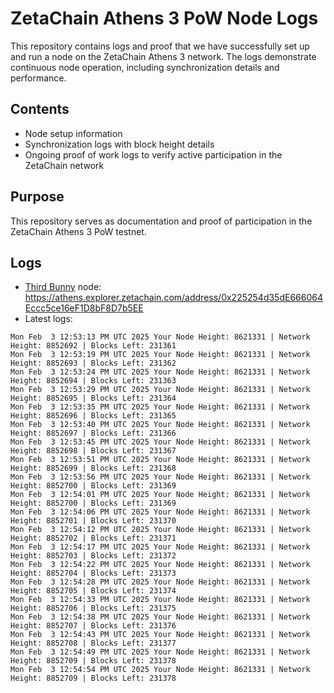 # ZetaChain Athens 3 PoW Node Logs
This repository contains logs and proof that we have successfully set up and run a node on the ZetaChain Athens 3 network. The logs demonstrate continuous node operation, including synchronization details and performance.

## Contents
- Node setup information
- Synchronization logs with block height details
- Ongoing proof of work logs to verify active participation in the ZetaChain network

## Purpose
This repository serves as documentation and proof of participation in the ZetaChain Athens 3 PoW testnet.

## Logs

- [Third Bunny](https://thirdbunny.xyz/) node: https://athens.explorer.zetachain.com/address/0x225254d35dE666064Eccc5ce16eF1D8bF8D7b5EE
- Latest logs:
```
Mon Feb  3 12:53:13 PM UTC 2025 Your Node Height: 8621331 | Network Height: 8852692 | Blocks Left: 231361
Mon Feb  3 12:53:19 PM UTC 2025 Your Node Height: 8621331 | Network Height: 8852693 | Blocks Left: 231362
Mon Feb  3 12:53:24 PM UTC 2025 Your Node Height: 8621331 | Network Height: 8852694 | Blocks Left: 231363
Mon Feb  3 12:53:29 PM UTC 2025 Your Node Height: 8621331 | Network Height: 8852695 | Blocks Left: 231364
Mon Feb  3 12:53:35 PM UTC 2025 Your Node Height: 8621331 | Network Height: 8852696 | Blocks Left: 231365
Mon Feb  3 12:53:40 PM UTC 2025 Your Node Height: 8621331 | Network Height: 8852697 | Blocks Left: 231366
Mon Feb  3 12:53:45 PM UTC 2025 Your Node Height: 8621331 | Network Height: 8852698 | Blocks Left: 231367
Mon Feb  3 12:53:51 PM UTC 2025 Your Node Height: 8621331 | Network Height: 8852699 | Blocks Left: 231368
Mon Feb  3 12:53:56 PM UTC 2025 Your Node Height: 8621331 | Network Height: 8852700 | Blocks Left: 231369
Mon Feb  3 12:54:01 PM UTC 2025 Your Node Height: 8621331 | Network Height: 8852700 | Blocks Left: 231369
Mon Feb  3 12:54:06 PM UTC 2025 Your Node Height: 8621331 | Network Height: 8852701 | Blocks Left: 231370
Mon Feb  3 12:54:12 PM UTC 2025 Your Node Height: 8621331 | Network Height: 8852702 | Blocks Left: 231371
Mon Feb  3 12:54:17 PM UTC 2025 Your Node Height: 8621331 | Network Height: 8852703 | Blocks Left: 231372
Mon Feb  3 12:54:22 PM UTC 2025 Your Node Height: 8621331 | Network Height: 8852704 | Blocks Left: 231373
Mon Feb  3 12:54:28 PM UTC 2025 Your Node Height: 8621331 | Network Height: 8852705 | Blocks Left: 231374
Mon Feb  3 12:54:33 PM UTC 2025 Your Node Height: 8621331 | Network Height: 8852706 | Blocks Left: 231375
Mon Feb  3 12:54:38 PM UTC 2025 Your Node Height: 8621331 | Network Height: 8852707 | Blocks Left: 231376
Mon Feb  3 12:54:43 PM UTC 2025 Your Node Height: 8621331 | Network Height: 8852708 | Blocks Left: 231377
Mon Feb  3 12:54:49 PM UTC 2025 Your Node Height: 8621331 | Network Height: 8852709 | Blocks Left: 231378
Mon Feb  3 12:54:54 PM UTC 2025 Your Node Height: 8621331 | Network Height: 8852709 | Blocks Left: 231378
```
